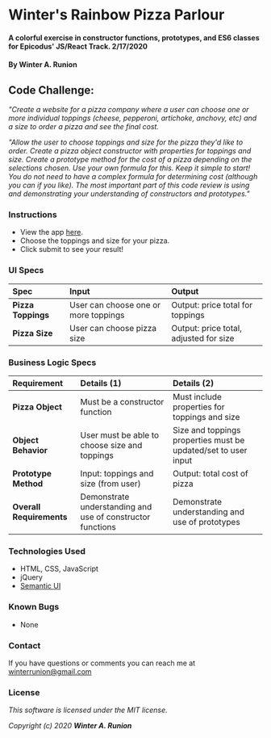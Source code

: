 # Winter's Rainbow Pizza Parlour

#### A colorful exercise in constructor functions, prototypes, and ES6 classes for Epicodus' JS/React Track. 2/17/2020

#### By **Winter A. Runion**

<!-- ### Description

#### Project Requirements (from [Epicodus' Epicenter](https://epicenter.epicodus.com/courses/526/code_reviews/2041)) -->
<!-- #### _**Pizza Parlor**_ -->

## Code Challenge:

_"Create a website for a pizza company where a user can choose one or more individual toppings (cheese, pepperoni, artichoke, anchovy, etc) and a size to order a pizza and see the final cost._

_"Allow the user to choose toppings and size for the pizza they'd like to order.
Create a pizza object constructor with properties for toppings and size.
Create a prototype method for the cost of a pizza depending on the selections chosen. Use your own formula for this.
Keep it simple to start! You do not need to have a complex formula for determining cost (although you can if you like). The most important part of this code review is using and demonstrating your understanding of constructors and prototypes."_


### Instructions

* View the app [here]().
* Choose the toppings and size for your pizza.
* Click submit to see your result!

### UI Specs
| Spec | Input | Output |
| :-------------     | :------------- | :------------- |
| **Pizza Toppings**  | User can choose one or more toppings | Output: price total for toppings |
| **Pizza Size**  | User can choose pizza size | Output: price total, adjusted for size |

### **Business Logic Specs**
| Requirement | Details (1) | Details (2) |
| :-------------     | :------------- | :------------- |
| **Pizza Object**  | Must be a constructor function | Must include properties for toppings and size |
| **Object Behavior**  | User must be able to choose size and toppings | Size and toppings properties must be updated/set to user input |
| **Prototype Method**  | Input: toppings and size (from user) | Output: total cost of pizza |
| **Overall Requirements**  | Demonstrate understanding and use of constructor functions | Demonstrate understanding and use of prototypes |


### Technologies Used
* HTML, CSS, JavaScript
* jQuery
* [Semantic UI](https://semantic-ui.com/)

### Known Bugs
* None 

### Contact

If you have questions or comments you can reach me at winterrunion@gmail.com

### License
_This software is licensed under the MIT license._

_Copyright (c) 2020 **Winter A. Runion**_

